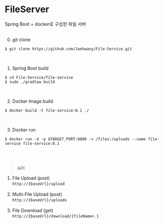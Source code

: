 # FileServer

Spring Boot + docker로 구성한 파일 서버
<br><br>

0. git clone

```
$ git clone https://github.com/Jaehwany/File-Service.git
```
<br>

1. Spring Boot build

```
$ cd File-Service/file-service
$ sudo ./gradlew build
```
<br>

2. Docker Image build

```
$ docker build -t file-service:0.1 ./
```
<br>


3. Docker run

```
$ docker run -d -p $TARGET_PORT:8080 -v /files:/uploads --name file-service file-service:0.1
```
<br>

<br>

> API<br>
1. File Upload (post)<br>
```http://{baseUrl}/upload``` <br><br>
2. Multi-File Upload (post)<br> ```http://{baseUrl}/uploads``` <br><br>
3. File Download (get)<br>```http://{baseUrl}/download/{fileName+.}```
